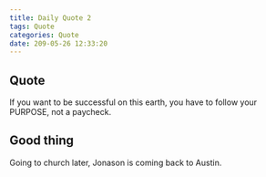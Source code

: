 ```yaml
---
title: Daily Quote 2
tags: Quote
categories: Quote
date: 209-05-26 12:33:20
---
```


## Quote

If you want to be successful on this earth, you have to follow your PURPOSE, not a paycheck.

## Good thing

Going to church later, Jonason is coming back to Austin.
